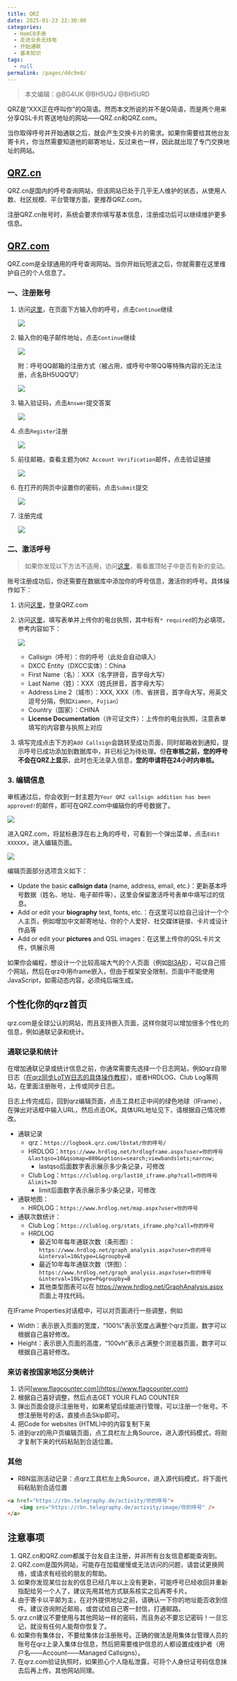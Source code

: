 ```yaml
---
title: QRZ
date: 2025-01-23 22:30:00
categories: 
  - HamCQ手册
  - 走进业余无线电
  - 开始通联
  - 基本知识
tags: 
  - null
permalink: /pages/ddc9e8/
---
```

> 本文编辑：@BG4IJK @BH5UQJ @BH5URD

QRZ是“XXX正在呼叫你”的Q简语。然而本文所说的并不是Q简语，而是两个用来分享QSL卡片寄送地址的网站——QRZ.cn和QRZ.com。

当你取得呼号并开始通联之后，就会产生交换卡片的需求。如果你需要给其他台友寄卡片，你当然需要知道他的邮寄地址，反过来也一样，因此就出现了专门交换地址的网站。

## [QRZ.cn](http://www.QRZ.cn/)

QRZ.cn是国内的呼号查询网站，但该网站已处于几乎无人维护的状态，从使用人数、社区规模、平台管理方面，更推荐QRZ.com。

注册QRZ.cn账号时，系统会要求你填写基本信息，注册成功后可以继续维护更多信息。

## [QRZ.com](https://www.QRZ.com/)

QRZ.com是全球通用的呼号查询网站。当你开始玩短波之后，你就需要在这里维护自己的个人信息了。

### 一、注册账号

1. 访问[这里](https://ssl.qrz.com/support/new-account?op=newacct)，在页面下方输入你的呼号，点击`Continue`继续

   ![](/img/0204/01_05_1.png)

2. 输入你的电子邮件地址，点击`Continue`继续

   ![](/img/0204/01_05_2.png)
   
   附：呼号QQ邮箱的注册方式（被占用，或呼号中带QQ等特殊内容的无法注册，点名BH5UQQ🐮）

   ![](/img/0204/01_05_3.png)

3. 输入验证码，点击`Answer`提交答案

   ![](/img/0204/01_05_4.png)

4. 点击`Register`注册

   ![](/img/0204/01_05_5.png)

5. 前往邮箱，查看主题为`QRZ Account Verification`邮件，点击验证链接

   ![](/img/0204/01_05_6.png)

6. 在打开的网页中设置你的密码，点击`Submit`提交

   ![](/img/0204/01_05_7.png)

7. 注册完成

   ![](/img/0204/01_05_8.png)

### 二、激活呼号

> 如果你发现以下方法不适用，访问[这里](https://forums.QRZ.com/index.php?forums/add-my-call-sign-to-QRZ-database-helpers-forum.121/)，看看置顶帖子中是否有新的变动。

账号注册成功后，你还需要在数据库中添加你的呼号信息，激活你的呼号。具体操作如下：

1. 访问[这里](https://www.qrz.com/login)，登录QRZ.com

2. 访问[这里](https://www.QRZ.com/dxregister)，填写表单并上传你的电台执照，其中标有`* required`的为必填项，参考内容如下：

   ![](/img/0204/01_05_9.png)

   - Callsign（呼号）：你的呼号（此处会自动填入）
   - DXCC Entity（DXCC实体）：China
   - First Name（名）：XXX（名字拼音，首字母大写）
   - Last Name（姓）：XXX（姓氏拼音，首字母大写）
   - Address Line 2（城市）：XXX, XXX（市、省拼音，首字母大写，用英文逗号分隔，例如`Xiamen, Fujian`）
   - Country（国家）：CHINA
   - **License Documentation**（许可证文件）：上传你的电台执照，注意表单填写的内容要与执照上对应

3. 填写完成点击下方的`Add Callsign`会跳转至成功页面，同时邮箱收到通知，提示呼号已成功添加到数据库中，并已标记为待处理。但**在审核之前，您的呼号不会在QRZ上显示**，此时也无法录入信息，**您的申请将在24小时内审核。**

### 3. 编辑信息

审核通过后，你会收到一封主题为`Your QRZ callsign addition has been approved!`的邮件，即可在QRZ.com中编辑你的呼号数据了。

![](/img/0204/01_05_10.png)

进入QRZ.com，将鼠标悬浮在右上角的呼号，可看到一个弹出菜单，点击`Edit XXXXXX`，进入编辑页面。

![](/img/0204/01_05_11.png)

编辑页面部分选项含义如下：

* Update the basic **callsign data** (name, address, email, etc.)：更新基本呼号数据（姓名、地址、电子邮件等），这里会保留激活呼号表单中填写过的信息。
* Add or edit your **biography** text, fonts, etc.：在这里可以给自己设计一个个人主页，例如增加中文邮寄地址、你的个人爱好、社交媒体链接、卡片或设计作品等
* Add or edit your **pictures** and QSL images：在这里上传你的QSL卡片文件，供展示用

如果你会编程，想设计一个比较高端大气的个人页面（例如[BI3AR](https://qrz.com/db/BI3AR)），可以自己搭个网站，然后在qrz中用iframe嵌入，但由于框架安全限制，页面中不能使用JavaScript，如需动态内容，必须纯后端生成。

## 个性化你的qrz首页

qrz.com是全球公认的网站，而且支持嵌入页面，这样你就可以增加很多个性化的信息，例如通联记录和统计。

### 通联记录和统计

在增加通联记录或统计信息之前，你通常需要先选择一个日志网站，例如qrz自带日志（[在qrz同步LoTW日志的具体操作教程](https://forum.hamcq.cn/d/2499)），或者HRDLOG、Club Log等网站，在里面注册账号，上传或同步日志。

日志上传完成后，回到qrz编辑页面，点击工具栏正中间的绿色地球（IFrame），在弹出对话框中输入URL，然后点击OK。具体URL地址见下，请根据自己情况修改。

* 通联记录
    * qrz：`https://logbook.qrz.com/lbstat/你的呼号/`
    * HRDLOG：`https://www.hrdlog.net/hrdlogframe.aspx?user=你的呼号&lastqso=10&qsomap=800&options=search;viewbandslots;narrow;`
        * lastqso后面数字表示展示多少条记录，可修改
    * Club Log：`https://clublog.org/last10_iframe.php?call=你的呼号&limit=30`
        * limit后面数字表示展示多少条记录，可修改
* 通联地图：
    * HRDLOG：`https://www.hrdlog.net/map.aspx?user=你的呼号`
* 通联次数统计：
    * Club Log：`https://clublog.org/stats_iframe.php?call=你的呼号`
    * HRDLOG
         * 最近10年每年通联次数（条形图）：`https://www.hrdlog.net/graph_analysis.aspx?user=你的呼号&interval=10&type=L&groupby=B`
         * 最近10年每年通联次数（饼图）：`https://www.hrdlog.net/graph_analysis.aspx?user=你的呼号&interval=10&type=P&groupby=B`
         * 其他类型图表可以在 https://www.hrdlog.net/GraphAnalysis.aspx 页面上寻找代码。

在IFrame Properties对话框中，可以对页面进行一些调整，例如

* Width：表示嵌入页面的宽度，“100%”表示宽度占满整个qrz页面，数字可以根据自己喜好修改。
* Height：表示嵌入页面的高度，“100vh”表示占满整个浏览器页面，数字可以根据自己喜好修改。

### 来访者按国家地区分类统计

1. 访问[www.flagcounter.com](https://www.flagcounter.com)
2. 根据自己喜好调整，然后点击GET YOUR FLAG COUNTER
3. 弹出页面会提示注册账号，如果希望后续能进行管理，可以注册一个账号。不想注册账号的话，直接点击Skip即可。
4. 把Code for websites (HTML)中的内容复制下来
5. 进到qrz的用户页编辑页面，点工具栏左上角Source，进入源代码模式，将刚才复制下来的代码粘贴到合适位置。

### 其他

* RBN监测活动记录：点qrz工具栏左上角Source，进入源代码模式，将下面代码粘贴到合适位置

```html
<a href="https://rbn.telegraphy.de/activity/你的呼号">
    <img src="https://rbn.telegraphy.de/activity/image/你的呼号" />
</a>
```

## 注意事项

1. QRZ.cn和QRZ.com都属于台友自主注册，并非所有台友信息都能查询到。
2. QRZ.com是国外网站，可能存在加载缓慢或无法访问的问题，请尝试更换网络，或请求有经验的朋友的帮助。
3. 如果你发现某位台友的信息已经几年以上没有更新，可能呼号已经收回并重新指配给另一个人了，建议先用其他方式联系核实之后再寄卡片。
4. 由于寄卡以平邮为主，在对外提供地址之前，请确认一下你的地址能否收到信件。建议咨询附近邮局，或尝试给自己寄一封信，打通邮路。
5. qrz.cn建议不要使用与其他网站一样的密码，而且务必不要忘记密码！一旦忘记，就没有任何人能帮你恢复了。
6. 如果你有集体台，不要给集体台注册账号。正确的做法是用集体台管理人员的账号在qrz上录入集体台信息，然后把需要维护信息的人都设置成维护者（用户名——Account——Managed Callsigns）。
7. 在qrz.com验证执照时，如果担心个人隐私泄露，可将个人身份证号码信息抹去后再上传。其他网站同理。
